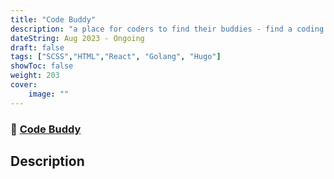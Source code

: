 ```yaml
---
title: "Code Buddy"
description: "a place for coders to find their buddies - find a coding partner for hackathons, events and just chilling out. find programmers near you, Sort by location, technology, and shared interests."
dateString: Aug 2023 - Ongoing
draft: false
tags: ["SCSS","HTML","React", "Golang", "Hugo"]
showToc: false
weight: 203
cover:
    image: ""
--- 
```

### 🔗 [Code Buddy](https://bode-buddy.netlify.app/)

## Description
